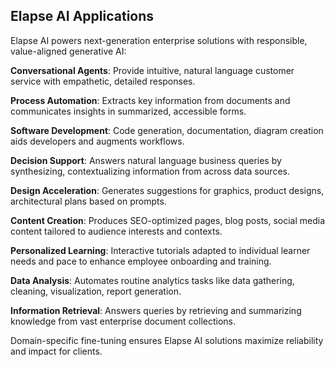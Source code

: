 ## Elapse AI Applications

Elapse AI powers next-generation enterprise solutions with responsible, value-aligned generative AI:

**Conversational Agents**: Provide intuitive, natural language customer service with empathetic, detailed responses.

**Process Automation**: Extracts key information from documents and communicates insights in summarized, accessible forms.

**Software Development**: Code generation, documentation, diagram creation aids developers and augments workflows.

**Decision Support**: Answers natural language business queries by synthesizing, contextualizing information from across data sources.

**Design Acceleration**: Generates suggestions for graphics, product designs, architectural plans based on prompts.

**Content Creation**: Produces SEO-optimized pages, blog posts, social media content tailored to audience interests and contexts.

**Personalized Learning**: Interactive tutorials adapted to individual learner needs and pace to enhance employee onboarding and training.

**Data Analysis**: Automates routine analytics tasks like data gathering, cleaning, visualization, report generation.

**Information Retrieval**: Answers queries by retrieving and summarizing knowledge from vast enterprise document collections.

Domain-specific fine-tuning ensures Elapse AI solutions maximize reliability and impact for clients.
